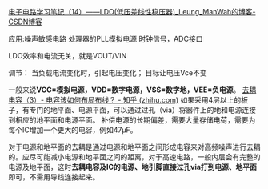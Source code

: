 [电子电路学习笔记（14）——LDO(低压差线性稳压器)_Leung_ManWah的博客-CSDN博客](https://blog.csdn.net/qq_36347513/article/details/121019508)

应用:噪声敏感电路
	处理器的PLL模拟电源
	时钟信号，ADC接口


LDO效率和电流无关，就是VOUT/VIN

调节：
当负载电流变化时，引起电压变化；
目标让电压Vce不变

一般来说**VCC=模拟电源，VDD=数字电源，VSS=数字地，VEE=负电源**。
[去耦电容（3）- 电容该如何布局布线？ - 知乎 (zhihu.com)](https://zhuanlan.zhihu.com/p/97110481)
如果采用4层以上的板子，有专门的地平面、电源平面，可以通过过孔（via）将器件上的地和电源连接到相应的地平面和电源平面。
补偿电源的长期偏差，需要大量存储电荷，需要为每个IC增加一个更大的电容，例如47μF。

对于电源和地平面的去耦是通过电源和地平面之间形成电容来对高频噪声进行去耦的。应尽可能减小电源和地平面之间的距离，对于高速电路，一般内层会有完整的电源及地平面，这时**去耦电容及IC的电源、地引脚直接过孔via打到电源、地平面**即可，不需用导线连接起来。


